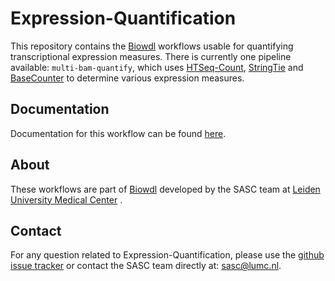 # Expression-Quantification

This repository contains the [Biowdl](https://github.com/biowdl) 
workflows usable for quantifying transcriptional expression measures.
There is currently one pipeline available: `multi-bam-quantify`,
which uses [HTSeq-Count](http://htseq.readthedocs.io/en/master/count.html),
[StringTie](https://ccb.jhu.edu/software/stringtie/) and 
[BaseCounter](https://biopet.github.io/basecounter/index.html) to
determine various expression measures.

## Documentation

Documentation for this workflow can be found 
[here](https://biowdl.github.io/expression-quantification/).

## About
These workflows are part of [Biowdl](https://github.com/biowdl)
developed by the SASC team at [Leiden University Medical Center](https://www.lumc.nl/)
. 

## Contact

<p>
  <!-- Obscure e-mail address for spammers -->
For any question related to Expression-Quantification, please use the
<a href='https://github.com/biowdl/expression-quantification/issues'>github issue tracker</a>
or contact
 the SASC team
 directly at: <a href='&#109;&#97;&#105;&#108;&#116;&#111;&#58;&#115;&#97;&#115;&#99;&#64;&#108;&#117;&#109;&#99;&#46;&#110;&#108;'>
&#115;&#97;&#115;&#99;&#64;&#108;&#117;&#109;&#99;&#46;&#110;&#108;</a>.
</p>
